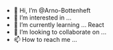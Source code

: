 - 👋 Hi, I’m @Arno-Bottenheft
- 👀 I’m interested in ...
- 🌱 I’m currently learning ... React
- 💞️ I’m looking to collaborate on ...
- 📫 How to reach me ...

<!---
Arno-Bottenheft/Arno-Bottenheft is a ✨ special ✨ repository because its `README.md` (this file) appears on your GitHub profile.
You can click the Preview link to take a look at your changes.
--->

